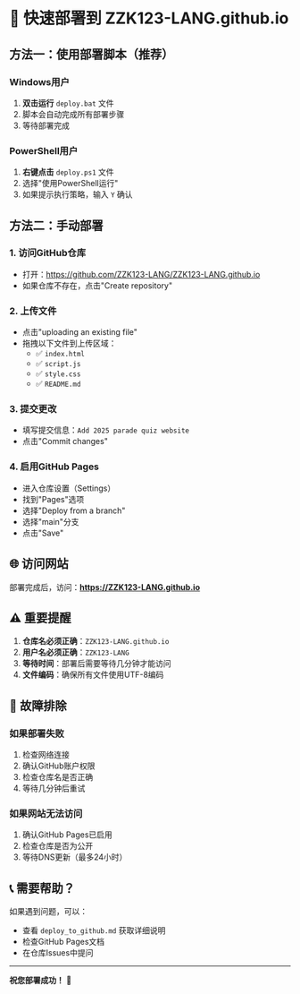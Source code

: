 # 🚀 快速部署到 ZZK123-LANG.github.io

## 方法一：使用部署脚本（推荐）

### Windows用户
1. **双击运行** `deploy.bat` 文件
2. 脚本会自动完成所有部署步骤
3. 等待部署完成

### PowerShell用户
1. **右键点击** `deploy.ps1` 文件
2. 选择"使用PowerShell运行"
3. 如果提示执行策略，输入 `Y` 确认

## 方法二：手动部署

### 1. 访问GitHub仓库
- 打开：https://github.com/ZZK123-LANG/ZZK123-LANG.github.io
- 如果仓库不存在，点击"Create repository"

### 2. 上传文件
- 点击"uploading an existing file"
- 拖拽以下文件到上传区域：
  - ✅ `index.html`
  - ✅ `script.js`
  - ✅ `style.css`
  - ✅ `README.md`

### 3. 提交更改
- 填写提交信息：`Add 2025 parade quiz website`
- 点击"Commit changes"

### 4. 启用GitHub Pages
- 进入仓库设置（Settings）
- 找到"Pages"选项
- 选择"Deploy from a branch"
- 选择"main"分支
- 点击"Save"

## 🌐 访问网站

部署完成后，访问：**https://ZZK123-LANG.github.io**

## ⚠️ 重要提醒

1. **仓库名必须正确**：`ZZK123-LANG.github.io`
2. **用户名必须正确**：`ZZK123-LANG`
3. **等待时间**：部署后需要等待几分钟才能访问
4. **文件编码**：确保所有文件使用UTF-8编码

## 🔧 故障排除

### 如果部署失败
1. 检查网络连接
2. 确认GitHub账户权限
3. 检查仓库名是否正确
4. 等待几分钟后重试

### 如果网站无法访问
1. 确认GitHub Pages已启用
2. 检查仓库是否为公开
3. 等待DNS更新（最多24小时）

## 📞 需要帮助？

如果遇到问题，可以：
- 查看 `deploy_to_github.md` 获取详细说明
- 检查GitHub Pages文档
- 在仓库Issues中提问

---

**祝您部署成功！** 🎉

